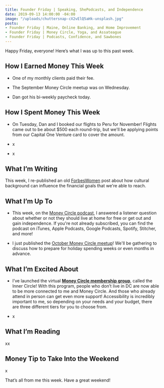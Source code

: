 ```yaml
---
title: Founder Friday | Speaking, ShePodcasts, and Independence
date: 2019-09-13 14:00:00 -04:00
image: "/uploads/chuttersnap-cX2vElQ5aHk-unsplash.jpg"
posts:
- Founder Friday | Maine, Online Banking, and Home Improvement
- Founder Friday | Money Circle, Yoga, and Assateague
- Founder Friday | Podcasts, Confidence, and Sawbones
---
```


Happy Friday, everyone! Here’s what I was up to this past week.

## **How I Earned Money This Week**

* One of my monthly clients paid their fee.

* The September Money Circle meetup was on Wednesday.

* Dan got his bi-weekly paycheck today.

## **How I Spent Money This Week**

* On Tuesday, Dan and I booked our flights to Peru for November! Flights came out to be about $500 each round-trip, but we'll be applying points from our Capital One Venture card to cover the amount.

* x

* x

## **What I’m Writing**

This week, I re-published an old [ForbesWomen](https://www.maggiegermano.com/blog/cultural-background-affects-americans-ability-to-reach-financial-goals/) post about how cultural background can influence the financial goals that we're able to reach. 

## **What I’m Up To**

* This week, on the [Money Circle podcast](https://www.maggiegermano.com/podcast/choosing-between-a-free-ride-and-independence/), I answered a listener question about whether or not they should live at home for free or get out and gain independence. If you're not already subscribed, you can find the podcast on iTunes, Apple Podcasts, Google Podcasts, Spotify, Stitcher, and more!

* I just published the [October Money Circle meetup](https://www.eventbrite.com/e/money-circle-preparing-for-holiday-spending-tickets-72080062407)! We'll be gathering to discuss how to prepare for holiday spending weeks or even months in advance.

## **What I’m Excited About**

* I’ve launched the virtual **[Money Circle membership group](https://maggiegermano.podia.com/inner-circle)**, called the Inner Circle! With this program, people who don’t live in DC are now able to be more connected to me and Money Circle. And those who already attend in person can get even more support! Accessibility is incredibly important to me, so depending on your needs and your budget, there are three different tiers for you to choose from.

* x

## **What I’m Reading**

xx

## **Money Tip to Take Into the Weekend**

x

That’s all from me this week. Have a great weekend!
